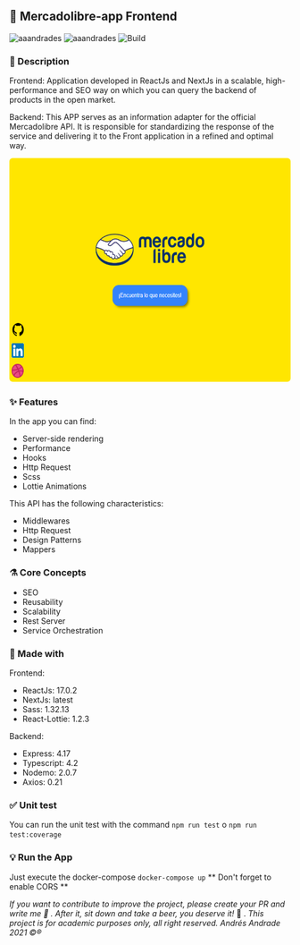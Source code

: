 ## :rocket: Mercadolibre-app Frontend

![aaandrades](https://img.shields.io/badge/-Frontend-orange)
![aaandrades](https://img.shields.io/badge/-Backend-blue)
![Build](https://img.shields.io/badge/-Working-brightgreen)

### :memo: Description
Frontend: Application developed in ReactJs and NextJs in a scalable, high-performance and SEO way on which you can query the backend of products in the open market. 

Backend: This APP serves as an information adapter for the official Mercadolibre API. 
It is responsible for standardizing the response of the service and delivering it to the Front application in a refined and optimal way.

<img src="Documentation/main.png"  alt="Login screen" width="600" height="400" style=border-radius:6px>

### :sparkles: Features
In the app you can find:
- Server-side rendering
- Performance
- Hooks
- Http Request
- Scss
- Lottie Animations

This API has the following characteristics: 
- Middlewares
- Http Request
- Design Patterns
- Mappers

### :alembic: Core Concepts
- SEO
- Reusability
- Scalability
- Rest Server
- Service Orchestration 
### :construction: Made with
Frontend:
- ReactJs: 17.0.2
- NextJs: latest
- Sass: 1.32.13
- React-Lottie: 1.2.3

Backend: 
- Express: 4.17
- Typescript: 4.2
- Nodemo: 2.0.7
- Axios: 0.21

### :white_check_mark: Unit test
You can run the unit test with the command ``` npm run test ``` o ``` npm run test:coverage ```
### :bulb: Run the App
Just execute the docker-compose ```docker-compose up```
** Don't forget to enable CORS **

*If you want to contribute to improve the project, please create your PR and write me :speech_balloon: . After it, sit down and take a beer, you deserve it!* :beers: .
*This project is for academic purposes only, all right reserved. Andrés Andrade 2021 :copyright::registered:*

